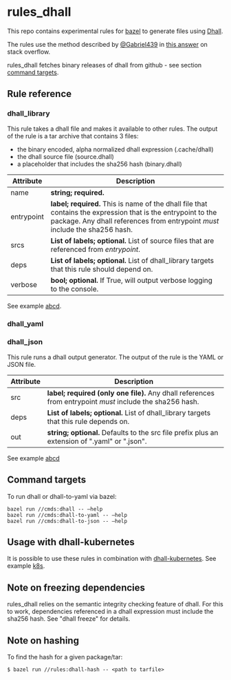 # rules_dhall
This repo contains experimental rules for [bazel](https://bazel.build/) to generate files
using [Dhall](https://dhall-lang.org).

The rules use the method described by [@Gabriel439](https://github.com/Gabriel439) in [this answer](https://stackoverflow.com/questions/61139099/how-can-i-access-the-output-of-a-bazel-rule-from-another-rule-without-using-a-re)
 on stack overflow.

rules_dhall fetches binary releases of dhall from github - see section [command targets](#command-targets).

## Rule reference
### dhall_library
This rule takes a dhall file and makes it available to other rules.  The output of the 
rule is a tar archive that contains 3 files:
* the binary encoded, alpha normalized dhall expression (.cache/dhall)
* the dhall source file (source.dhall)
* a placeholder that includes the sha256 hash (binary.dhall)
   
Attribute  | Description |
---------- |  ---- |
name       | __string; required.__ 
entrypoint | __label; required.__  This is name of the dhall file that contains the expression that is the entrypoint to the package.  Any dhall references from entrypoint _must_ include the sha256 hash.
srcs       | __List of labels; optional.__ List of source files that are referenced from *entrypoint*.
deps       | __List of labels; optional.__ List of dhall_library targets that this rule should depend on.
verbose    | __bool; optional.__  If True, will output verbose logging to the console.

See example [abcd](https://github.com/humphrej/dhall-bazel/tree/master/examples/abcd).

### dhall_yaml
### dhall_json
   This rule runs a dhall output generator.  The output of the rule is the YAML or JSON file.

Attribute | Description |
----------| -----------| 
src       | __label; required (only one file).__  Any dhall references from entrypoint _must_ include the sha256 hash.
deps      | __List of labels; optional.__ List of dhall_library targets that this rule depends on.
out       | __string; optional.__ Defaults to the src file prefix plus an extension of ".yaml" or ".json".

See example [abcd](https://github.com/humphrej/dhall-bazel/tree/master/examples/abcd)

## Command targets

To run dhall or dhall-to-yaml via bazel:
```shell script
bazel run //cmds:dhall -- —help
bazel run //cmds:dhall-to-yaml -- —help
bazel run //cmds:dhall-to-json -- —help
``` 
## Usage with dhall-kubernetes

It is possible to use these rules in combination with [dhall-kubernetes](https://github.com/dhall-lang/dhall-kubernetes). See example [k8s](https://github.com/humphrej/dhall-bazel/tree/master/examples/k8s).

## Note on freezing dependencies
rules_dhall relies on the semantic integrity checking feature of dhall.  For this to work,
dependencies referenced in a dhall expression must include the sha256 hash. See "dhall freeze"
for details.

## Note on hashing
To find the hash for a given package/tar:
```shell script
$ bazel run //rules:dhall-hash -- <path to tarfile>
```
